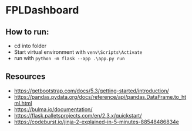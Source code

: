 # FPLDashboard

## How to run:
- cd into folder
- Start virtual environment with `venv\Scripts\Activate`
- run with `python -m flask --app .\app.py run`

## Resources
- https://getbootstrap.com/docs/5.3/getting-started/introduction/
- https://pandas.pydata.org/docs/reference/api/pandas.DataFrame.to_html.html
- https://bulma.io/documentation/
- https://flask.palletsprojects.com/en/2.3.x/quickstart/
- https://codeburst.io/jinja-2-explained-in-5-minutes-88548486834e
